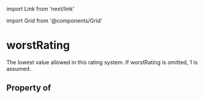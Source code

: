 import Link from 'next/link'
  
import Grid from '@components/Grid'

# worstRating

The lowest value allowed in this rating system. If worstRating is omitted, 1 is assumed.

## Property of



